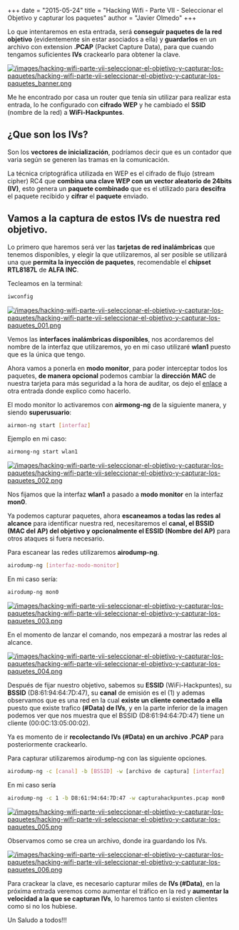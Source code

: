 +++
date = "2015-05-24"
title = "Hacking Wifi - Parte VII - Seleccionar el Objetivo y capturar los paquetes"
author = "Javier Olmedo"
+++

Lo que intentaremos en esta entrada, será **conseguir paquetes de la red objetivo** (evidentemente sin estar asociados a ella) y **guardarlos** en un archivo con extension **.PCAP** (Packet Capture Data), para que cuando tengamos suficientes **IVs** crackearlo para obtener la clave.

[![/images/hacking-wifi-parte-vii-seleccionar-el-objetivo-y-capturar-los-paquetes/hacking-wifi-parte-vii-seleccionar-el-objetivo-y-capturar-los-paquetes_banner.png](/images/hacking-wifi-parte-vii-seleccionar-el-objetivo-y-capturar-los-paquetes/hacking-wifi-parte-vii-seleccionar-el-objetivo-y-capturar-los-paquetes_banner.png)](/images/hacking-wifi-parte-vii-seleccionar-el-objetivo-y-capturar-los-paquetes/hacking-wifi-parte-vii-seleccionar-el-objetivo-y-capturar-los-paquetes_banner.png)

Me he encontrado por casa un router que tenía sin utilizar para realizar esta entrada, lo he configurado con **cifrado WEP** y he cambiado el **SSID** (nombre de la red) a **WiFi-Hackpuntes**.

## ¿Que son los IVs?

Son los **vectores de inicialización**, podríamos decir que es un contador que varia según se generen las tramas en la comunicación.

La técnica criptográfica utilizada en WEP es el cifrado de flujo (stream cipher) RC4 que **combina una clave WEP con un vector aleatorio de 24bits (IV)**, esto genera un **paquete combinado** que es el utilizado para **descifra** el paquete recibido y **cifrar** el **paquete** enviado.

## Vamos a la captura de estos IVs de nuestra red objetivo.

Lo primero que haremos será ver las **tarjetas de red inalámbricas** que tenemos disponibles, y elegir la que utilizaremos, al ser posible se utilizará una que **permita la inyección de paquetes**, recomendable el **chipset RTL8187L** de **ALFA INC**.

Tecleamos en la terminal:

```bash
iwconfig
```

[![/images/hacking-wifi-parte-vii-seleccionar-el-objetivo-y-capturar-los-paquetes/hacking-wifi-parte-vii-seleccionar-el-objetivo-y-capturar-los-paquetes_001.png](/images/hacking-wifi-parte-vii-seleccionar-el-objetivo-y-capturar-los-paquetes/hacking-wifi-parte-vii-seleccionar-el-objetivo-y-capturar-los-paquetes_001.png)](/images/hacking-wifi-parte-vii-seleccionar-el-objetivo-y-capturar-los-paquetes/hacking-wifi-parte-vii-seleccionar-el-objetivo-y-capturar-los-paquetes_001.png)

Vemos las **interfaces inalámbricas disponibles**, nos acordaremos del nombre de la interfaz que utilizaremos, yo en mi caso utilizaré **wlan1** puesto que es la única que tengo.

Ahora vamos a ponerla en **modo monitor**, para poder interceptar todos los paquetes, **de manera opcional** podemos cambiar la **dirección MAC** de nuestra tarjeta para más seguridad a la hora de auditar, os dejo el [enlace](https://hackpuntes.com/es/hacking-wifi-parte-v-modificando-la-direccion-mac-con-macchanger/) a otra entrada donde explico como hacerlo.

El modo monitor lo activaremos con **airmong-ng** de la siguiente manera, y siendo **superusuario**:

```bash
airmon-ng start [interfaz]
```

Ejemplo en mi caso:

```bash
airmong-ng start wlan1
```

[![/images/hacking-wifi-parte-vii-seleccionar-el-objetivo-y-capturar-los-paquetes/hacking-wifi-parte-vii-seleccionar-el-objetivo-y-capturar-los-paquetes_002.png](/images/hacking-wifi-parte-vii-seleccionar-el-objetivo-y-capturar-los-paquetes/hacking-wifi-parte-vii-seleccionar-el-objetivo-y-capturar-los-paquetes_002.png)](/images/hacking-wifi-parte-vii-seleccionar-el-objetivo-y-capturar-los-paquetes/hacking-wifi-parte-vii-seleccionar-el-objetivo-y-capturar-los-paquetes_002.png)

Nos fijamos que la interfaz **wlan1** a pasado a **modo monitor** en la interfaz **mon0**.

Ya podemos capturar paquetes, ahora **escaneamos a todas las redes al alcance** para identificar nuestra red, necesitaremos el **canal, el BSSID (MAC del AP) del objetivo y opcionalmente el ESSID (Nombre del AP)** para otros ataques si fuera necesario.

Para escanear las redes utilizaremos **airodump-ng**.

```bash
airodump-ng [interfaz-modo-monitor]
```

En mi caso sería:

```bash
airodump-ng mon0
```

[![/images/hacking-wifi-parte-vii-seleccionar-el-objetivo-y-capturar-los-paquetes/hacking-wifi-parte-vii-seleccionar-el-objetivo-y-capturar-los-paquetes_003.png](/images/hacking-wifi-parte-vii-seleccionar-el-objetivo-y-capturar-los-paquetes/hacking-wifi-parte-vii-seleccionar-el-objetivo-y-capturar-los-paquetes_003.png)](/images/hacking-wifi-parte-vii-seleccionar-el-objetivo-y-capturar-los-paquetes/hacking-wifi-parte-vii-seleccionar-el-objetivo-y-capturar-los-paquetes_003.png)

En el momento de lanzar el comando, nos empezará a mostrar las redes al alcance.

[![/images/hacking-wifi-parte-vii-seleccionar-el-objetivo-y-capturar-los-paquetes/hacking-wifi-parte-vii-seleccionar-el-objetivo-y-capturar-los-paquetes_004.png](/images/hacking-wifi-parte-vii-seleccionar-el-objetivo-y-capturar-los-paquetes/hacking-wifi-parte-vii-seleccionar-el-objetivo-y-capturar-los-paquetes_004.png)](/images/hacking-wifi-parte-vii-seleccionar-el-objetivo-y-capturar-los-paquetes/hacking-wifi-parte-vii-seleccionar-el-objetivo-y-capturar-los-paquetes_004.png)

Después de fijar nuestro objetivo, sabemos su **ESSID** (WiFi-Hackpuntes), su **BSSID** (D8:61:94:64:7D:47), su **canal** de emisión es el (1) y ademas observamos que es una red en la cual **existe un cliente conectado a ella** puesto que existe trafico **(#Data) de IVs**, y en la parte inferior de la imagen podemos ver que nos muestra que el BSSID (D8:61:94:64:7D:47) tiene un cliente (00:0C:13:05:00:02).

Ya es momento de ir **recolectando IVs (#Data) en un archivo .PCAP** para posteriormente crackearlo.

Para capturar utilizaremos airodump-ng con las siguiente opciones.

```bash
airodump-ng -c [canal] -b [BSSID] -w [archivo de captura] [interfaz]
```

En mi caso sería

```bash
airodump-ng -c 1 -b D8:61:94:64:7D:47 -w capturahackpuntes.pcap mon0
```

[![/images/hacking-wifi-parte-vii-seleccionar-el-objetivo-y-capturar-los-paquetes/hacking-wifi-parte-vii-seleccionar-el-objetivo-y-capturar-los-paquetes_005.png](/images/hacking-wifi-parte-vii-seleccionar-el-objetivo-y-capturar-los-paquetes/hacking-wifi-parte-vii-seleccionar-el-objetivo-y-capturar-los-paquetes_005.png)](/images/hacking-wifi-parte-vii-seleccionar-el-objetivo-y-capturar-los-paquetes/hacking-wifi-parte-vii-seleccionar-el-objetivo-y-capturar-los-paquetes_005.png)

Observamos como se crea un archivo, donde ira guardando los IVs.

[![/images/hacking-wifi-parte-vii-seleccionar-el-objetivo-y-capturar-los-paquetes/hacking-wifi-parte-vii-seleccionar-el-objetivo-y-capturar-los-paquetes_006.png](/images/hacking-wifi-parte-vii-seleccionar-el-objetivo-y-capturar-los-paquetes/hacking-wifi-parte-vii-seleccionar-el-objetivo-y-capturar-los-paquetes_006.png)](/images/hacking-wifi-parte-vii-seleccionar-el-objetivo-y-capturar-los-paquetes/hacking-wifi-parte-vii-seleccionar-el-objetivo-y-capturar-los-paquetes_006.png)

Para crackear la clave, es necesario capturar miles de **IVs (#Data)**, en la próxima entrada veremos como aumentar el tráfico en la red y **aumentar la velocidad a la que se capturan IVs**, lo haremos tanto si existen clientes como si no los hubiese.

Un Saludo a todos!!!
